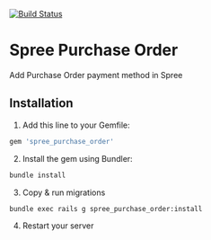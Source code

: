 [![Build Status](https://travis-ci.org/deepakmahakale/spree_purchase_order.svg?branch=master)](https://travis-ci.org/deepakmahakale/spree_purchase_order)

# Spree Purchase Order

Add Purchase Order payment method in Spree

## Installation

1. Add this line to your Gemfile:
  ```ruby
  gem 'spree_purchase_order'
  ```

2. Install the gem using Bundler:
  ```bash
  bundle install
  ```

3. Copy & run migrations
  ```bash
  bundle exec rails g spree_purchase_order:install
  ```

4. Restart your server
